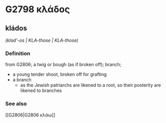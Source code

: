 # G2798 κλάδος

## kládos

_(klad'-os | KLA-those | KLA-those)_

### Definition

from G2806; a twig or bough (as if broken off); branch; 

- a young tender shoot, broken off for grafting
- a branch
  - as the Jewish patriarchs are likened to a root, so their posterity are likened to branches

### See also

[[G2806|G2806 κλάω]]
